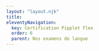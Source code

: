 ```yaml
---
layout: "layout.njk"
title: 
eleventyNavigation:
  key: Certification Pipplet Flex
  order: 6
  parent: Nos examens de langue
---
```

